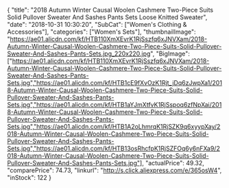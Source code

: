 {
	"title": "2018 Autumn Winter Causal Woolen Cashmere Two-Piece Suits Solid Pullover Sweater And Sashes Pants Sets Loose Knitted Sweater",
	"date": "2018-10-31 10:30:20",
	"SubCat": ["Women's Clothing & Accessories"],
	"categories": ["Women's Sets"],
	"thumbnailImage": "https://ae01.alicdn.com/kf/HTB110XmXEvrK1RjSszfq6xJNVXam/2018-Autumn-Winter-Causal-Woolen-Cashmere-Two-Piece-Suits-Solid-Pullover-Sweater-And-Sashes-Pants-Sets.jpg_220x220.jpg",
	"BigImage": ["https://ae01.alicdn.com/kf/HTB110XmXEvrK1RjSszfq6xJNVXam/2018-Autumn-Winter-Causal-Woolen-Cashmere-Two-Piece-Suits-Solid-Pullover-Sweater-And-Sashes-Pants-Sets.jpg","https://ae01.alicdn.com/kf/HTB1cE9fXvOzK1Rjt_jDq6zJwpXa1/2018-Autumn-Winter-Causal-Woolen-Cashmere-Two-Piece-Suits-Solid-Pullover-Sweater-And-Sashes-Pants-Sets.jpg","https://ae01.alicdn.com/kf/HTB1aYJmXtfvK1RjSspoq6zfNpXai/2018-Autumn-Winter-Causal-Woolen-Cashmere-Two-Piece-Suits-Solid-Pullover-Sweater-And-Sashes-Pants-Sets.jpg","https://ae01.alicdn.com/kf/HTB1A2oLhmrqK1RjSZK9q6xyypXay/2018-Autumn-Winter-Causal-Woolen-Cashmere-Two-Piece-Suits-Solid-Pullover-Sweater-And-Sashes-Pants-Sets.jpg","https://ae01.alicdn.com/kf/HTB13osRhcfpK1RjSZFOq6y6nFXa9/2018-Autumn-Winter-Causal-Woolen-Cashmere-Two-Piece-Suits-Solid-Pullover-Sweater-And-Sashes-Pants-Sets.jpg"],
	"actualPrice": 49.32,
	"comparePrice": 74.73,
	"linkurl": "http://s.click.aliexpress.com/e/365osW4",
	"inStock": 122
}
